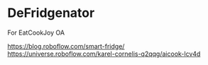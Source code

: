 # DeFridgenator
For EatCookJoy OA

https://blog.roboflow.com/smart-fridge/
https://universe.roboflow.com/karel-cornelis-q2qqg/aicook-lcv4d
